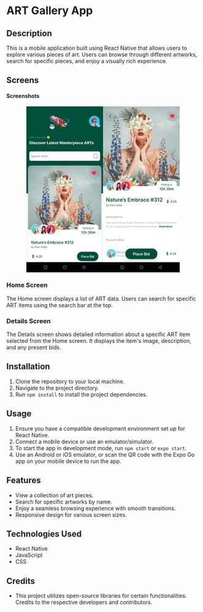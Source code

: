 # ART Gallery App

## Description

This is a mobile application built using React Native that allows users to explore various pieces of art. Users can browse through different artworks, search for specific pieces, and enjoy a visually rich experience.

## Screens

#### Screenshots

<div style="display: flex; justify-content: center;">
    <img src="assets/images/Home.jpeg" alt="Home Screen" width="200" />
    <img src="assets/images/Details.jpeg" alt="Details Screen" width="200" />
</div>

### Home Screen

The Home screen displays a list of ART data. Users can search for specific ART items using the search bar at the top.

### Details Screen

The Details screen shows detailed information about a specific ART item selected from the Home screen. It displays the item's image, description, and any present bids.

## Installation

1. Clone the repository to your local machine.
2. Navigate to the project directory.
3. Run `npm install` to install the project dependencies.

## Usage

1. Ensure you have a compatible development environment set up for React Native.
2. Connect a mobile device or use an emulator/simulator.
3. To start the app in development mode, run `npm start` or `expo start`.
4. Use an Android or iOS emulator, or scan the QR code with the Expo Go app on your mobile device to run the app.

## Features

- View a collection of art pieces.
- Search for specific artworks by name.
- Enjoy a seamless browsing experience with smooth transitions.
- Responsive design for various screen sizes.

## Technologies Used

- React Native
- JavaScript
- CSS

## Credits

- This project utilizes open-source libraries for certain functionalities. Credits to the respective developers and contributors.
